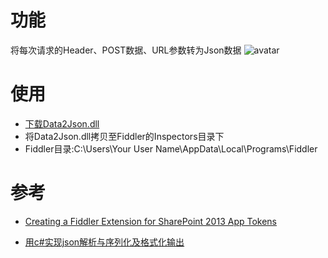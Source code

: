 # 功能  

将每次请求的Header、POST数据、URL参数转为Json数据
![avatar](https://github.com/steinvenic/FiddlerExtention_Data2Json/blob/master/%E8%AF%B4%E6%98%8E.png)

# 使用  
* [下载Data2Json.dll](https://github.com/steinvenic/FiddlerExtention_Data2Json/releases)
* 将Data2Json.dll拷贝至Fiddler的Inspectors目录下
* Fiddler目录:C:\Users\Your User Name\AppData\Local\Programs\Fiddler

# 参考  

* [Creating a Fiddler Extension for SharePoint 2013 App Tokens](https://blogs.msdn.microsoft.com/kaevans/2013/08/25/creating-a-fiddler-extension-for-sharepoint-2013-app-tokens/)

* [用c#实现json解析与序列化及格式化输出](https://blog.csdn.net/u013434984/article/details/80305979)
